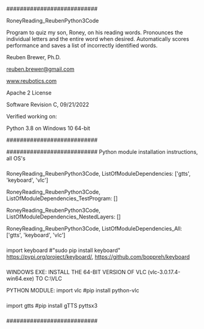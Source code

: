 ###########################

RoneyReading_ReubenPython3Code

Program to quiz my son, Roney, on his reading words. Pronounces the individual letters and the entire word when desired. Automatically scores performance and saves a list of incorrectly identified words.

Reuben Brewer, Ph.D.

reuben.brewer@gmail.com

www.reubotics.com

Apache 2 License

Software Revision C, 09/21/2022

Verified working on: 

Python 3.8 on Windows 10 64-bit

###########################

########################### Python module installation instructions, all OS's

###

RoneyReading_ReubenPython3Code, ListOfModuleDependencies: ['gtts', 'keyboard', 'vlc']

RoneyReading_ReubenPython3Code, ListOfModuleDependencies_TestProgram: []

RoneyReading_ReubenPython3Code, ListOfModuleDependencies_NestedLayers: []

RoneyReading_ReubenPython3Code, ListOfModuleDependencies_All: ['gtts', 'keyboard', 'vlc']

###

###

import keyboard #"sudo pip install keyboard" https://pypi.org/project/keyboard/, https://github.com/boppreh/keyboard

###

###

WINDOWS EXE: INSTALL THE 64-BIT VERSION OF VLC (vlc-3.0.17.4-win64.exe) TO C:\VLC

PYTHON MODULE: import vlc #pip install python-vlc

###

###

import gtts #pip install gTTS pyttsx3

###

###########################


